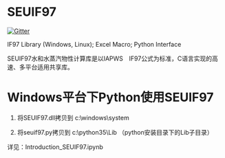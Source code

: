 # SEUIF97

[![Gitter](https://badges.gitter.im/Py03013052/SEUIF97.svg)](https://gitter.im/Py03013052/SEUIF97?utm_source=badge&utm_medium=badge&utm_campaign=pr-badge)

IF97 Library (Windows, Linux); Excel Macro; Python Interface

SEUIF97水和水蒸汽物性计算库是以IAPWS　IF97公式为标准，C语言实现的高速、多平台适用共享库。

# Windows平台下Python使用SEUIF97 
  
   1) 将SEUIF97.dll拷贝到 c:\windows\system
   
   2) 将seuif97.py拷贝到 c:\python35\Lib （python安装目录下的Lib子目录）

详见：Introduction_SEUIF97.ipynb